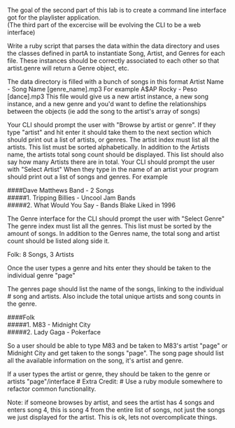 The goal of the second part of this lab is to create a command line interface got for the playlister application.  
(The third part of the excercise will be evolving the CLI to be a web interface)
 
Write a ruby script that parses the data within the data directory
and uses the classes defined in partA to instantiate Song, Artist, and Genres
for each file. These instances should be correctly associated to each other
so that artist.genre will return a Genre object, etc.  
 
The data directory is filled with a bunch of songs in this format
Artist Name - Song Name [genre_name].mp3
For example A$AP Rocky - Peso [dance].mp3
This file would give us a new artist instance, a new song instance, and a new genre
and you'd want to define the relationships between the objects (ie add the song to the artist's array of songs)
 
Your CLI should prompt the user with "Browse by artist or genre".  If they type "artist" and hit enter it should take them to the next section which should print out a list of artists, or genres.  The artist index must list all the artists. This list must be sorted alphabetically.
In addition to the Artists name, the artists total song count should be displayed.  This list should also say how many Artists there are in total.  Your CLI should prompt the user with "Select Artist"
When they type in the name of an artist your program should print out a list of 
songs and genres.
For example
 
####Dave Matthews Band - 2 Songs  
#####1. Tripping Billies - Uncool Jam Bands  
#####2. What Would You Say - Bands Blake Liked in 1996  
 
The Genre interface for the CLI should prompt the user with "Select Genre"
The genre index must list all the genres. This list must be sorted by the amount of songs.
In addition to the Genres name, the total song and artist count should be listed along side it.

Folk: 8 Songs, 3 Artists
 
Once the user types a genre and hits enter they should be taken to the individual genre "page"
 
The genres page should list the name of the songs, linking to the individual
\# song and artists. Also include the total unique artists and song counts in the genre.
 
####Folk    
#####1. M83 - Midnight City  
#####2. Lady Gaga - Pokerface  
 
So a user should be able to type M83 and be taken to M83's artist "page" or Midnight City and get taken to the songs "page".  The song page should list all the available information on the song, it's artist and genre.
 
If a user types the artist or genre, they should be taken to the genre or artists "page"/interface
\# Extra Credit:
\# Use a ruby module somewhere to refactor common functionality.

Note: if someone browses by artist, and sees the artist has 4 songs and enters song 4, this is song 4 from the entire list of songs, not just the songs we just displayed for the artist.  This is ok, lets not overcomplicate things.